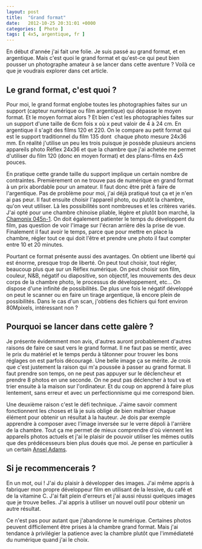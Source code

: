 ```yaml
---
layout: post
title:  "Grand format"
date:   2012-10-25 20:31:01 +0000
categories: [ Photo ]
tags: [ 4x5, argentique, fr ]
---
```

En début d'année j'ai fait une folie. Je suis passé au grand format, et en argentique. Mais c'est quoi le grand format et qu'est-ce qui peut bien pousser un photographe amateur à se lancer dans cette aventure ? Voilà ce que je voudrais explorer dans cet article.

## Le grand format, c'est quoi ?
Pour moi, le grand format englobe toutes les photographies faites sur un support (capteur numérique ou film argentique) qui dépasse le moyen format. Et le moyen format alors ? Et bien c'est les photographies faites sur un support d'une taille de 6cm fois x où x peut valoir de 4 à 24 cm. En argentique il s'agit des films 120 et 220. On le compare au petit format qui est le support traditionnel du film 135 dont  chaque photo mesure 24x36 mm. En réalité j'utilise un peu les trois puisque je possède plusieurs anciens appareils photo Réflex 24x36 et que la chambre que j'ai achetée me permet d'utiliser du film 120 (donc en moyen format) et des plans-films en 4x5 pouces.

En pratique cette grande taille du support implique un certain nombre de contraintes. Premièrement on ne trouve pas de numérique en grand format à un prix abordable pour un amateur. Il faut donc être prêt à faire de l'argentique. Pas de problème pour moi, j'ai déjà pratiqué tout ça et je n'en ai pas peur. Il faut ensuite choisir l'appareil photo, ou plutôt la chambre, qu'on veut utiliser. Là les possibilités sont nombreuses et les critères variés. J'ai opté pour une chambre chinoise pliable, légère et plutôt bon marché, la [Chamonix 045n-1](http://www.chamonixviewcamera.com/45.html). On doit également patienter le temps du développent du film, pas question de voir l'image sur l'écran arrière dès la prise de vue. Finalement il faut avoir le temps, parce que pour mettre en place la chambre, régler tout ce qui doit l'être et prendre une photo il faut compter entre 10 et 20 minutes.

Pourtant ce format présente aussi des avantages. On obtient une liberté qui est énorme, presque trop de liberté. On peut tout choisir, tout régler, beaucoup plus que sur un Réflex numérique. On peut choisir son film, couleur, N&amp;B, négatif ou diapositive, son objectif, les mouvements des deux corps de la chambre photo, le processus de développement, etc... On dispose d'une infinité de possibilités. De plus une fois le négatif développé on peut le scanner ou en faire un tirage argentique, là encore plein de possibilités. Dans le cas d'un scan, j'obtiens des fichiers qui font environ 80Mpixels, intéressant non ?

## Pourquoi se lancer dans cette galère ?
Je présente évidemment mon avis, d'autres auront probablement d'autres raisons de faire ce saut vers le grand format. Il ne faut pas se mentir, avec le prix du matériel et le temps perdu à tâtonner pour trouver les bons réglages on est parfois découragé. Une belle image ça se mérite. Je crois que c'est justement la raison qui m'a poussée à passer au grand format. Il faut prendre son temps, on ne peut pas appuyer sur le déclencheur et prendre 8 photos en une seconde. On ne peut pas déclencher à tout va et trier ensuite à la maison sur l'ordinateur. Et du coup on apprend à faire plus lentement, sans erreur et avec un perfectionnisme qui me correspond bien.

Une deuxième raison c'est le défi technique. J'aime savoir comment fonctionnent les choses et là je suis obligé de bien maîtriser chaque élément pour obtenir un résultat à la hauteur. Je dois par exemple apprendre à composer avec l'image inversée sur le verre dépoli à l'arrière de la chambre. Tout ça me permet de mieux comprendre d'où viennent les appareils photos actuels et j'ai le plaisir de pouvoir utiliser les mêmes outils que des prédécesseurs bien plus doués que moi. Je pense en particulier à un certain [Ansel Adams](https://fr.wikipedia.org/wiki/Ansel_Adams).

## Si je recommencerais ?
En un mot, oui ! J'ai du plaisir à développer des images. J'ai même appris à fabriquer mon propre développeur film en utilisant de la lessive, du café et de la vitamine C. J'ai fait plein d'erreurs et j'ai aussi réussi quelques images que je trouve belles. J'ai appris à utiliser un nouvel outil pour obtenir un autre résultat.

Ce n'est pas pour autant que j'abandonne le numérique. Certaines photos peuvent difficilement être prises à la chambre grand format. Mais j'ai tendance à privilégier la patience avec la chambre plutôt que l'immédiateté du numérique quand j'ai le choix.
